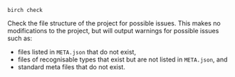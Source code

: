     birch check

Check the file structure of the project for possible issues. This makes no
modifications to the project, but will output warnings for possible issues
such as:

  - files listed in `META.json` that do not exist,
  - files of recognisable types that exist but are not listed in
    `META.json`, and
  - standard meta files that do not exist.
